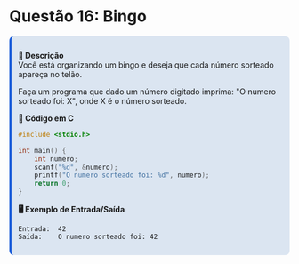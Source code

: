 # Questão 16: Bingo

<div style="background: #dbe5f1; padding: 12px; border-radius: 8px; border-left: 4px solid #1e5fd9; margin-bottom: 16px;">
  
**📝 Descrição**  
Você está organizando um bingo e deseja que cada número sorteado apareça no telão.

Faça um programa que dado um número digitado imprima: "O numero sorteado foi: X", onde X é o número sorteado.

**📌 Código em C**  
```c
#include <stdio.h>

int main() {
    int numero;
    scanf("%d", &numero);
    printf("O numero sorteado foi: %d", numero);
    return 0;
}
```

**🖥️ Exemplo de Entrada/Saída**  
```plaintext
Entrada:  42
Saída:    O numero sorteado foi: 42
```
</div>